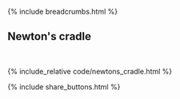 {% include breadcrumbs.html %}

## Newton&apos;s cradle
<div class="header_line"><br/></div>

{% include_relative code/newtons_cradle.html %}

<p style="clear: both;"></p>

{% include share_buttons.html %}